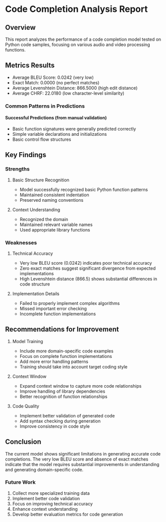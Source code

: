 # Code Completion Analysis Report

## Overview
This report analyzes the performance of a code completion model tested on Python code samples, focusing on various audio and video processing functions.

## Metrics Results
- Average BLEU Score: 0.0242 (very low)
- Exact Match: 0.0000 (no perfect matches) 
- Average Levenshtein Distance: 866.5000 (high edit distance)
- Average CHRF: 22.0180 (low character-level similarity)

### Common Patterns in Predictions

#### Successful Predictions (from manual validation)
- Basic function signatures were generally predicted correctly
- Simple variable declarations and initializations
- Basic control flow structures

## Key Findings

### Strengths
1. Basic Structure Recognition
   - Model successfully recognized basic Python function patterns
   - Maintained consistent indentation
   - Preserved naming conventions

2. Context Understanding
   - Recognized the domain 
   - Maintained relevant variable names
   - Used appropriate library functions

### Weaknesses
1. Technical Accuracy
   - Very low BLEU score (0.0242) indicates poor technical accuracy
   - Zero exact matches suggest significant divergence from expected implementations
   - High Levenshtein distance (866.5) shows substantial differences in code structure

2. Implementation Details
   - Failed to properly implement complex algorithms
   - Missed important error checking
   - Incomplete function implementations

## Recommendations for Improvement

1. Model Training
   - Include more domain-specific code examples
   - Focus on complete function implementations
   - Add more error handling patterns
   - Training should take into account target coding style

2. Context Window
   - Expand context window to capture more code relationships
   - Improve handling of library dependencies
   - Better recognition of function relationships

3. Code Quality
   - Implement better validation of generated code
   - Add syntax checking during generation
   - Improve consistency in code style

## Conclusion
The current model shows significant limitations in generating accurate code completions. 
The very low BLEU score and absence of exact matches indicate that the model requires substantial improvements in 
understanding and generating domain-specific code.

### Future Work
1. Collect more specialized training data
2. Implement better code validation
3. Focus on improving technical accuracy
4. Enhance context understanding
5. Develop better evaluation metrics for code generation